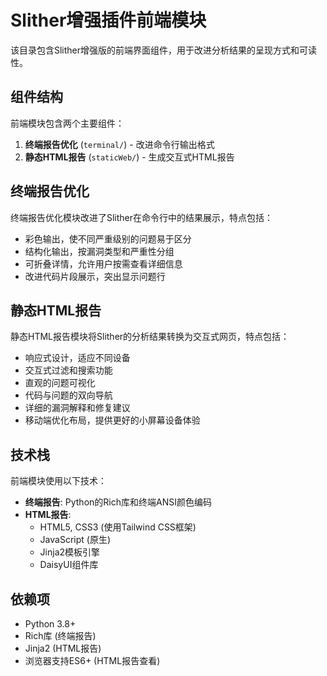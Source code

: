 # Slither增强插件前端模块

该目录包含Slither增强版的前端界面组件，用于改进分析结果的呈现方式和可读性。

## 组件结构

前端模块包含两个主要组件：

1. **终端报告优化** (`terminal/`) - 改进命令行输出格式
2. **静态HTML报告** (`staticWeb/`) - 生成交互式HTML报告

## 终端报告优化

终端报告优化模块改进了Slither在命令行中的结果展示，特点包括：

- 彩色输出，使不同严重级别的问题易于区分
- 结构化输出，按漏洞类型和严重性分组
- 可折叠详情，允许用户按需查看详细信息
- 改进代码片段展示，突出显示问题行


## 静态HTML报告

静态HTML报告模块将Slither的分析结果转换为交互式网页，特点包括：

- 响应式设计，适应不同设备
- 交互式过滤和搜索功能
- 直观的问题可视化
- 代码与问题的双向导航
- 详细的漏洞解释和修复建议
- 移动端优化布局，提供更好的小屏幕设备体验


## 技术栈

前端模块使用以下技术：

- **终端报告**: Python的Rich库和终端ANSI颜色编码
- **HTML报告**: 
  - HTML5, CSS3 (使用Tailwind CSS框架)
  - JavaScript (原生)
  - Jinja2模板引擎
  - DaisyUI组件库


## 依赖项

- Python 3.8+
- Rich库 (终端报告)
- Jinja2 (HTML报告)
- 浏览器支持ES6+ (HTML报告查看) 